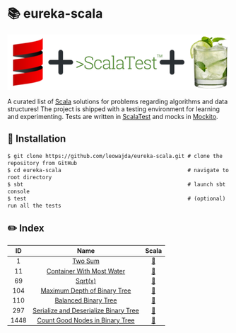 # :books: eureka-scala

![banner](./docs/banner.png "eureka-scala")

A curated list of [Scala](https://scala-lang.org/) solutions for problems regarding algorithms and data structures! The project is shipped with a testing environment for learning and experimenting.
Tests are written in [ScalaTest](https://www.scalatest.org/) and mocks in [Mockito](https://www.scalatest.org/plus/mockito).

## :pushpin: Installation

```shell
$ git clone https://github.com/leowajda/eureka-scala.git # clone the repository from GitHub
$ cd eureka-scala                                        # navigate to root directory
$ sbt                                                    # launch sbt console
$ test                                                   # (optional) run all the tests
```

## :pencil2: Index

|  ID  |                                                                                                   Name                                                                                                   |                                                                Scala                                                                 |
|:----:|:--------------------------------------------------------------------------------------------------------------------------------------------------------------------------------------------------------:|:------------------------------------------------------------------------------------------------------------------------------------:|
|  1   |                                                                            [Two Sum](https://leetcode.com/problems/two-sum/)                                                                             |    [:arrows_counterclockwise:](https://github.com/leowajda/eureka-scala/blob/master/src/main/scala/array/recursive/LC_0001.scala)    |
|  11  |                                                          [Container With Most Water](https://leetcode.com/problems/container-with-most-water/)                                                           |    [:arrows_counterclockwise:](https://github.com/leowajda/eureka-scala/blob/master/src/main/scala/array/recursive/LC_0011.scala)    |
|  69  |                                                                             [Sqrt(x)](https://leetcode.com/problems/sqrtx/)                                                                              |    [:arrows_counterclockwise:](https://github.com/leowajda/eureka-scala/blob/master/src/main/scala/array/recursive/LC_0069.scala)    |
| 104  |                                                       [Maximum Depth of Binary Tree](https://leetcode.com/problems/maximum-depth-of-binary-tree/)                                                        | [:arrows_counterclockwise:](https://github.com/leowajda/eureka-scala/blob/master/src/main/scala/binary_tree/recursive/LC_0104.scala) |
| 110  |                                                               [Balanced Binary Tree](https://leetcode.com/problems/balanced-binary-tree/)                                                                | [:arrows_counterclockwise:](https://github.com/leowajda/eureka-scala/blob/master/src/main/scala/binary_tree/recursive/LC_0110.scala) |
| 297  |                                              [Serialize and Deserialize Binary Tree](https://leetcode.com/problems/serialize-and-deserialize-binary-tree/)                                               | [:arrows_counterclockwise:](https://github.com/leowajda/eureka-scala/blob/master/src/main/scala/binary_tree/recursive/LC_0297.scala) |
| 1448 |                                                    [Count Good Nodes in Binary Tree](https://leetcode.com/problems/count-good-nodes-in-binary-tree/)                                                     | [:arrows_counterclockwise:](https://github.com/leowajda/eureka-scala/blob/master/src/main/scala/binary_tree/recursive/LC_1448.scala) |



